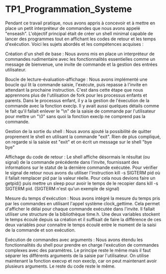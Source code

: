 # TP1_Programmation_Systeme

Pendant ce travail pratique, nous avons appris à concevoir et à mettre en place un petit interpréteur de commandes que nous avons appelé "enseash". 
L'objectif principal était de créer un shell minimal capable de lancer des programmes tout en affichant les codes de retour et les temps d'exécution. Voici les sujets abordés et les compétences acquises :

Création d'un shell de base : Nous avons mis en place un interpréteur de commandes rudimentaire avec les fonctionnalités essentielles comme un message de bienvenue, 
une invite de commande et la gestion des entrées utilisateur.

Boucle de lecture-évaluation-affichage :
Nous avons implémenté une boucle qui lit la commande saisie, l'exécute, puis repasse à l'invite en attendant la prochaine instruction.
C'est dans cette étape que nous apprennons plus de l'utilisation de fork pour les processus enfants et parents. Dans le processus enfant, il y a la gestion de l'éxecution de la commande avec la fonction execlp.
Il y avait aussi quelques détails comme le fait qu'il fallait enlever le "\n" de la saisie de commande par l'utilisateur pour mettre un "\0" sans quoi la fonction execlp ne comprend pas la commande.

Gestion de la sortie du shell :
Nous avons ajouté la possibilité de quitter proprement le shell en utilisant la commande "exit". Rien de plus compliqué, on regarde si la saisie est "exit" et on écrit un message
sur le shell "bye bye"

Affichage du code de retour :
Le shell affiche désormais le résultat (ou signal) de la commande précédente dans l'invite, fournissant des informations sur le statut de la dernière commande exécutée.
Pour vérifier le signal de retour nous avons du utiliser l'instruction kill -s SIGTERM pid où il fallait remplacer pid par la valeur réelle. Pour cela nous devions faire un getpid() puis mettre un sleep pour avoir
le temps de le recopier dans kill -s SIGTERM pid. (SIGTERM n'est qu'un exemple de signal)

Mesure du temps d'exécution : 
Nous avons intégré la mesure du temps pris par les commandes en utilisant l'appel système clock_gettime. Cela permet d'afficher le délai pour chaque commande exécutée dans l'invite.
Il fallait utiliser une structure de la bibliothèque time.h. Une deux variables stockent le temps écoulé depuis sa création et il suffisait de faire la différence de ces deux variables pour connaitre le temps écoulé
entre le moment de la saisi de la commande et son exécution.

Exécution de commandes avec arguments :
Nous avons étendu les fonctionnalités du shell pour prendre en charge l'exécution de commandes complexes avec des paramètres.
Le principe reste le même mais il faut séparer les différents arguments de la saisie par l'utilisateur. On utilise maintenant la fonction execvp et non execlp, car on peut maintenant avoir plusieurs arguments.
Le reste du code reste le même.
